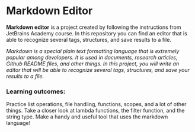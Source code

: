 # Markdown Editor

**Markdown editor** is a project created by following the instructions from JetBrains Academy course. In this repository you can find an editor that is able to recognize several tags, structures, and save results to a file.

*Markdown is a special plain text formatting language that is extremely popular among developers. It is used in documents, research articles, Github README files, and other things. In this project, you will write an editor that will be able to recognize several tags, structures, and save your results to a file.*

### Learning outcomes:
Practice list operations, file handling, functions, scopes, and a lot of other things. Take a closer look at lambda functions, the filter function, and the string type. Make a handy and useful tool that uses the markdown language!

